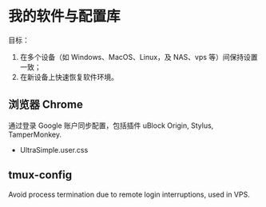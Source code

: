 # 我的软件与配置库

目标：

1. 在多个设备（如 Windows、MacOS、Linux，及 NAS、vps 等）间保持设置一致；
2. 在新设备上快速恢复软件环境。

## 浏览器 Chrome

通过登录 Google 账户同步配置，包括插件 uBlock Origin, Stylus, TamperMonkey.

- UltraSimple.user.css


## tmux-config
Avoid process termination due to remote login interruptions, used in VPS.
